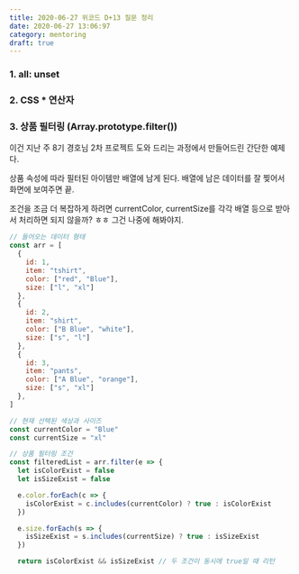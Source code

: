 ```yaml
---
title: 2020-06-27 위코드 D+13 질문 정리
date: 2020-06-27 13:06:97
category: mentoring
draft: true
---
```


### 1. all: unset

### 2. CSS \* 연산자

### 3. 상품 필터링 (Array.prototype.filter())

이건 지난 주 8기 경호님 2차 프로젝트 도와 드리는 과정에서 만들어드린 간단한 예제다.

상품 속성에 따라 필터된 아이템만 배열에 남게 된다. 배열에 남은 데이터를 잘 찢어서 화면에 보여주면 끝.

조건을 조금 더 복잡하게 하려면 currentColor, currentSize를 각각 배열 등으로 받아서 처리하면 되지 않을까? ㅎㅎ 그건 나중에 해봐야지.

```js
// 들어오는 데이터 형태
const arr = [
  {
    id: 1,
    item: "tshirt",
    color: ["red", "Blue"],
    size: ["l", "xl"]
  },
  {
    id: 2,
    item: "shirt",
    color: ["B Blue", "white"],
    size: ["s", "l"]
  },
  {
    id: 3,
    item: "pants",
    color: ["A Blue", "orange"],
    size: ["s", "xl"]
  },
]

// 현재 선택된 색상과 사이즈
const currentColor = "Blue"
const currentSize = "xl"

// 상품 필터링 조건
const filteredList = arr.filter(e => {
  let isColorExist = false
  let isSizeExist = false

  e.color.forEach(c => {
    isColorExist = c.includes(currentColor) ? true : isColorExist
  })

  e.size.forEach(s => {
    isSizeExist = s.includes(currentSize) ? true : isSizeExist
  })

  return isColorExist && isSizeExist // 두 조건이 동시에 true일 때 리턴
```
